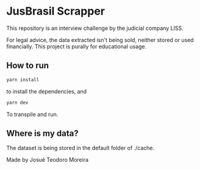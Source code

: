 # JusBrasil Scrapper

This repository is an interview challenge by the judicial company LISS.

For legal advice, the data extracted isn't being sold, neither stored or used financially. This project is purally for educational usage.

## How to run

```bash
yarn install
```
to install the dependencies, and

```bash
yarn dev
```

To transpile and run.

## Where is my data?

The dataset is being stored in the default folder of ./cache.

Made by Josué Teodoro Moreira